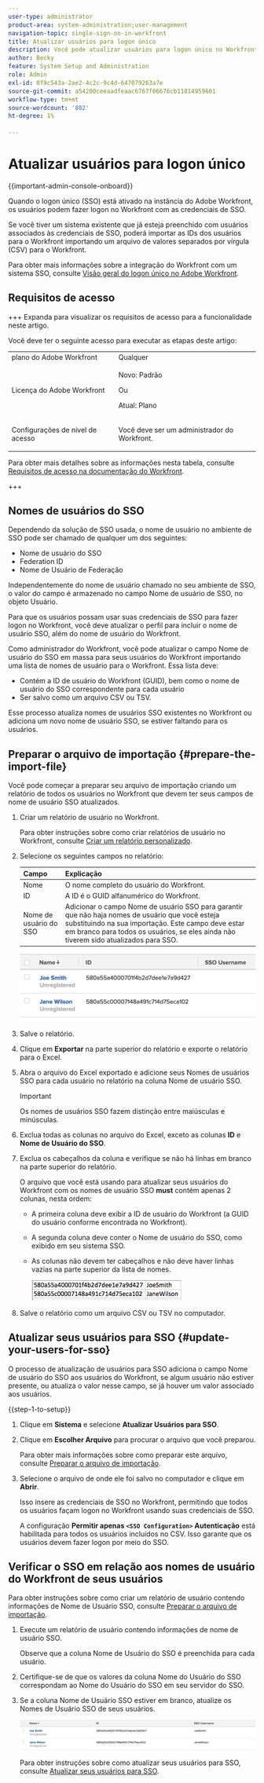 ```yaml
---
user-type: administrator
product-area: system-administration;user-management
navigation-topic: single-sign-on-in-workfront
title: Atualizar usuários para logon único
description: Você pode atualizar usuários para logon único no Workfront.
author: Becky
feature: System Setup and Administration
role: Admin
exl-id: 0f9c543a-2ae2-4c2c-9c4d-647079263a7e
source-git-commit: a54200ceeaadfeaac6767f06676cb11814959601
workflow-type: tm+mt
source-wordcount: '802'
ht-degree: 1%

---
```


# Atualizar usuários para logon único

<!-- Audited: 1/2024 -->

{{important-admin-console-onboard}}

Quando o logon único (SSO) está ativado na instância do Adobe Workfront, os usuários podem fazer logon no Workfront com as credenciais de SSO.

Se você tiver um sistema existente que já esteja preenchido com usuários associados às credenciais de SSO, poderá importar as IDs dos usuários para o Workfront importando um arquivo de valores separados por vírgula (CSV) para o Workfront.

Para obter mais informações sobre a integração do Workfront com um sistema SSO, consulte [Visão geral do logon único no Adobe Workfront](../../../administration-and-setup/add-users/single-sign-on/sso-in-workfront.md).


## Requisitos de acesso

+++ Expanda para visualizar os requisitos de acesso para a funcionalidade neste artigo.

Você deve ter o seguinte acesso para executar as etapas deste artigo:

<table style="table-layout:auto"> 
 <col> 
 <col> 
 <tbody> 
  <tr> 
   <td role="rowheader">plano do Adobe Workfront</td> 
   <td>Qualquer</td> 
  </tr> 
  <tr> 
   <td role="rowheader">Licença do Adobe Workfront</td> 
   <td><p>Novo: Padrão</p><p>Ou</p><p>Atual: Plano</p></td> 
  </tr> 
  <tr> 
   <td role="rowheader">Configurações de nível de acesso</td> 
   <td> <p>Você deve ser um administrador do Workfront.</p>  </td> 
  </tr> 
 </tbody> 
</table>

Para obter mais detalhes sobre as informações nesta tabela, consulte [Requisitos de acesso na documentação do Workfront](/help/quicksilver/administration-and-setup/add-users/access-levels-and-object-permissions/access-level-requirements-in-documentation.md).

+++

## Nomes de usuários do SSO

Dependendo da solução de SSO usada, o nome de usuário no ambiente de SSO pode ser chamado de qualquer um dos seguintes:

* Nome de usuário do SSO
* Federation ID
* Nome de Usuário de Federação

Independentemente do nome de usuário chamado no seu ambiente de SSO, o valor do campo é armazenado no campo Nome de usuário de SSO, no objeto Usuário.

Para que os usuários possam usar suas credenciais de SSO para fazer logon no Workfront, você deve atualizar o perfil para incluir o nome de usuário SSO, além do nome de usuário do Workfront.

Como administrador do Workfront, você pode atualizar o campo Nome de usuário do SSO em massa para seus usuários do Workfront importando uma lista de nomes de usuário para o Workfront. Essa lista deve:

* Contém a ID de usuário do Workfront (GUID), bem como o nome de usuário do SSO correspondente para cada usuário
* Ser salvo como um arquivo CSV ou TSV.

Esse processo atualiza nomes de usuários SSO existentes no Workfront ou adiciona um novo nome de usuário SSO, se estiver faltando para os usuários.

## Preparar o arquivo de importação {#prepare-the-import-file}

Você pode começar a preparar seu arquivo de importação criando um relatório de todos os usuários no Workfront que devem ter seus campos de nome de usuário SSO atualizados.

1. Criar um relatório de usuário no Workfront.

   Para obter instruções sobre como criar relatórios de usuário no Workfront, consulte [Criar um relatório personalizado](../../../reports-and-dashboards/reports/creating-and-managing-reports/create-custom-report.md).

1. Selecione os seguintes campos no relatório:

   | Campo | Explicação |
   |---|---|
   | Nome | O nome completo do usuário do Workfront. |
   | ID | A ID é o GUID alfanumérico do Workfront. |
   | Nome de usuário do SSO | Adicionar o campo Nome de usuário SSO para garantir que não haja nomes de usuário que você esteja substituindo na sua importação. Este campo deve estar em branco para todos os usuários, se eles ainda não tiverem sido atualizados para SSO. |

   ![](assets/users-with-sso-username-and-no-sso-access-only-field.png)

1. Salve o relatório.
1. Clique em **Exportar** na parte superior do relatório e exporte o relatório para o Excel.
1. Abra o arquivo do Excel exportado e adicione seus Nomes de usuários SSO para cada usuário no relatório na coluna Nome de usuário SSO.

   >[!IMPORTANT]
   >
   >Os nomes de usuários SSO fazem distinção entre maiúsculas e minúsculas.

1. Exclua todas as colunas no arquivo do Excel, exceto as colunas **ID** e **Nome de Usuário do SSO**.

1. Exclua os cabeçalhos da coluna e verifique se não há linhas em branco na parte superior do relatório.

   O arquivo que você está usando para atualizar seus usuários do Workfront com os nomes de usuário SSO **must** contém apenas 2 colunas, nesta ordem:

   * A primeira coluna deve exibir a ID de usuário do Workfront (a GUID do usuário conforme encontrada no Workfront).
   * A segunda coluna deve conter o Nome de usuário do SSO, como exibido em seu sistema SSO.
   * As colunas não devem ter cabeçalhos e não deve haver linhas vazias na parte superior da lista de nomes.

     ![](assets/update-users-for-sso-csv-file-for-import.png)

1. Salve o relatório como um arquivo CSV ou TSV no computador.

## Atualizar seus usuários para SSO {#update-your-users-for-sso}

O processo de atualização de usuários para SSO adiciona o campo Nome de usuário do SSO aos usuários do Workfront, se algum usuário não estiver presente, ou atualiza o valor nesse campo, se já houver um valor associado aos usuários.

{{step-1-to-setup}}

1. Clique em **Sistema** e selecione **Atualizar Usuários para SSO**.

1. Clique em **Escolher Arquivo** para procurar o arquivo que você preparou.

   Para obter mais informações sobre como preparar este arquivo, consulte [Preparar o arquivo de importação](#prepare-the-import-file).

1. Selecione o arquivo de onde ele foi salvo no computador e clique em **Abrir**.

   Isso insere as credenciais de SSO no Workfront, permitindo que todos os usuários façam logon no Workfront usando suas credenciais de SSO.

   A configuração **Permitir apenas `<SSO Configuration>` Autenticação** está habilitada para todos os usuários incluídos no CSV. Isso garante que os usuários devem fazer logon por meio do SSO.

## Verificar o SSO em relação aos nomes de usuário do Workfront de seus usuários

Para obter instruções sobre como criar um relatório de usuário contendo informações de Nome de Usuário SSO, consulte [Preparar o arquivo de importação](#prepare-the-import-file).

1. Execute um relatório de usuário contendo informações de nome de usuário SSO.

   Observe que a coluna Nome de Usuário do SSO é preenchida para cada usuário.

1. Certifique-se de que os valores da coluna Nome do Usuário do SSO correspondam ao Nome do Usuário do SSO em seu servidor do SSO.
1. Se a coluna Nome de Usuário SSO estiver em branco, atualize os Nomes de Usuário SSO de seus usuários.

   ![](assets/users-with-sso-field-updated.png)

   Para obter instruções sobre como atualizar seus usuários para SSO, consulte [Atualizar seus usuários para SSO](#update-your-users-for-sso).
